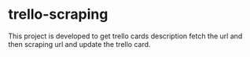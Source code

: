 # trello-scraping

This project is developed to get trello cards description fetch the url and then scraping url and update the trello card.
